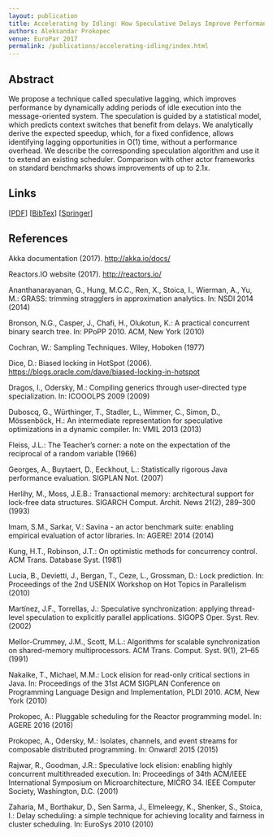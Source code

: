 ```yaml
---
layout: publication
title: Accelerating by Idling: How Speculative Delays Improve Performance of Message-Oriented Systems
authors: Aleksandar Prokopec
venue: EuroPar 2017
permalink: /publications/accelerating-idling/index.html
---
```



## Abstract

We propose a technique called speculative lagging,
which improves performance by dynamically adding
periods of idle execution into the message-oriented system.
The speculation is guided by a statistical model,
which predicts context switches that benefit from delays.
We analytically derive the expected speedup, which,
for a fixed confidence, allows identifying lagging opportunities in O(1) time,
without a performance overhead.
We describe the corresponding speculation algorithm and
use it to extend an existing scheduler.
Comparison with other actor frameworks on standard benchmarks shows
improvements of up to 2.1x.


## Links

\[[PDF](/resources/docs/accelerating-idling.pdf)\]
\[[BibTex](resources/docs/bibtex/accelerating-idling.bib)\]
\[[Springer](https://link.springer.com/chapter/10.1007/978-3-319-64203-1_13)\]


## References


Akka documentation (2017). http://akka.io/docs/

Reactors.IO website (2017). http://reactors.io/

Ananthanarayanan, G., Hung, M.C.C., Ren, X., Stoica, I., Wierman, A., Yu, M.: GRASS: trimming stragglers in approximation analytics. In: NSDI 2014 (2014)

Bronson, N.G., Casper, J., Chafi, H., Olukotun, K.: A practical concurrent binary search tree. In: PPoPP 2010. ACM, New York (2010)

Cochran, W.: Sampling Techniques. Wiley, Hoboken (1977)

Dice, D.: Biased locking in HotSpot (2006). https://blogs.oracle.com/dave/biased-locking-in-hotspot

Dragos, I., Odersky, M.: Compiling generics through user-directed type specialization. In: ICOOOLPS 2009 (2009)

Duboscq, G., Würthinger, T., Stadler, L., Wimmer, C., Simon, D., Mössenböck, H.: An intermediate representation for speculative optimizations in a dynamic compiler. In: VMIL 2013 (2013)

Fleiss, J.L.: The Teacher’s corner: a note on the expectation of the reciprocal of a random variable (1966)

Georges, A., Buytaert, D., Eeckhout, L.: Statistically rigorous Java performance evaluation. SIGPLAN Not. (2007)

Herlihy, M., Moss, J.E.B.: Transactional memory: architectural support for lock-free data structures. SIGARCH Comput. Archit. News 21(2), 289–300 (1993)

Imam, S.M., Sarkar, V.: Savina - an actor benchmark suite: enabling empirical evaluation of actor libraries. In: AGERE! 2014 (2014)

Kung, H.T., Robinson, J.T.: On optimistic methods for concurrency control. ACM Trans. Database Syst. (1981)

Lucia, B., Devietti, J., Bergan, T., Ceze, L., Grossman, D.: Lock prediction. In: Proceedings of the 2nd USENIX Workshop on Hot Topics in Parallelism (2010)

Martínez, J.F., Torrellas, J.: Speculative synchronization: applying thread-level speculation to explicitly parallel applications. SIGOPS Oper. Syst. Rev. (2002)

Mellor-Crummey, J.M., Scott, M.L.: Algorithms for scalable synchronization on shared-memory multiprocessors. ACM Trans. Comput. Syst. 9(1), 21–65 (1991)

Nakaike, T., Michael, M.M.: Lock elision for read-only critical sections in Java. In: Proceedings of the 31st ACM SIGPLAN Conference on Programming Language Design and Implementation, PLDI 2010. ACM, New York (2010)

Prokopec, A.: Pluggable scheduling for the Reactor programming model. In: AGERE 2016 (2016)

Prokopec, A., Odersky, M.: Isolates, channels, and event streams for composable distributed programming. In: Onward! 2015 (2015)

Rajwar, R., Goodman, J.R.: Speculative lock elision: enabling highly concurrent multithreaded execution. In: Proceedings of 34th ACM/IEEE International Symposium on Microarchitecture, MICRO 34. IEEE Computer Society, Washington, D.C. (2001)

Zaharia, M., Borthakur, D., Sen Sarma, J., Elmeleegy, K., Shenker, S., Stoica, I.: Delay scheduling: a simple technique for achieving locality and fairness in cluster scheduling. In: EuroSys 2010 (2010)
